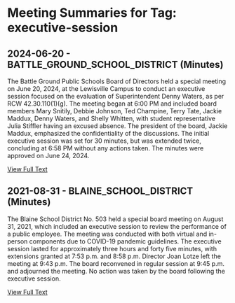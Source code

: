 # Meeting Summaries for Tag: executive-session

## 2024-06-20 - BATTLE_GROUND_SCHOOL_DISTRICT (Minutes)

The Battle Ground Public Schools Board of Directors held a special meeting on June 20, 2024, at the Lewisville Campus to conduct an executive session focused on the evaluation of Superintendent Denny Waters, as per RCW 42.30.110(1)(g). The meeting began at 6:00 PM and included board members Mary Snitily, Debbie Johnson, Ted Champine, Terry Tate, Jackie Maddux, Denny Waters, and Shelly Whitten, with student representative Julia Stiffler having an excused absence. The president of the board, Jackie Maddux, emphasized the confidentiality of the discussions. The initial executive session was set for 30 minutes, but was extended twice, concluding at 6:58 PM without any actions taken. The minutes were approved on June 24, 2024.

[View Full Text](https://raw.githubusercontent.com/VoronoiPerspectives/WashingtonStateSchoolBoardExplorer/refs/heads/main/data/countries/usa/states/wa/counties/clark/school_boards/battle_ground_school_district/2024/2024-06-20-minutes.txt)

## 2021-08-31 - BLAINE_SCHOOL_DISTRICT (Minutes)

The Blaine School District No. 503 held a special board meeting on August 31, 2021, which included an executive session to review the performance of a public employee.  The meeting was conducted with both virtual and in-person components due to COVID-19 pandemic guidelines. The executive session lasted for approximately three hours and forty five minutes, with extensions granted at 7:53 p.m. and 8:58 p.m. Director Joan Lotze left the meeting at 9:43 p.m. The board reconvened in regular session at 9:45 p.m. and adjourned the meeting.  No action was taken by the board following the executive session.

[View Full Text](https://raw.githubusercontent.com/VoronoiPerspectives/WashingtonStateSchoolBoardExplorer/refs/heads/main/data/countries/usa/states/wa/counties/whatcom/school_boards/blaine_school_district/2021/2021-08-31-minutes.txt)

